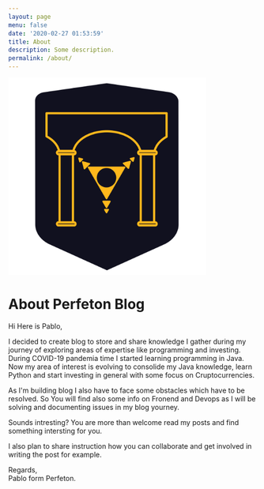 ```yaml
---
layout: page
menu: false
date: '2020-02-27 01:53:59'
title: About
description: Some description.
permalink: /about/
---
```


<!-- <img src="/assets/img/perfeton_logo_full.svg" alt="Perfeton" width="400"> -->
<img src="/assets/img/Perfeton_logo.svg" alt="Perfeton" width="400">

# About Perfeton Blog

Hi Here is Pablo,

I decided to create blog to store and share knowledge I gather during my journey
of exploring areas of expertise like programming and investing.
During COVID-19 pandemia time I started learning programming in Java.
Now my area of interest is evolving to consolide my Java knowledge,
learn Python and start investing in general with some focus on Cruptocurrencies.

As I'm building blog I also have to face some obstacles which have to be resolved.
So You will find also some info on Fronend and Devops as I will be solving and documenting
issues in my blog yourney.

Sounds intresting? You are more than welcome read my posts and find something intersting for you.

I also plan to share instruction how you can collaborate and get involved in writing the post for example.

Regards,\
Pablo form Perfeton.
